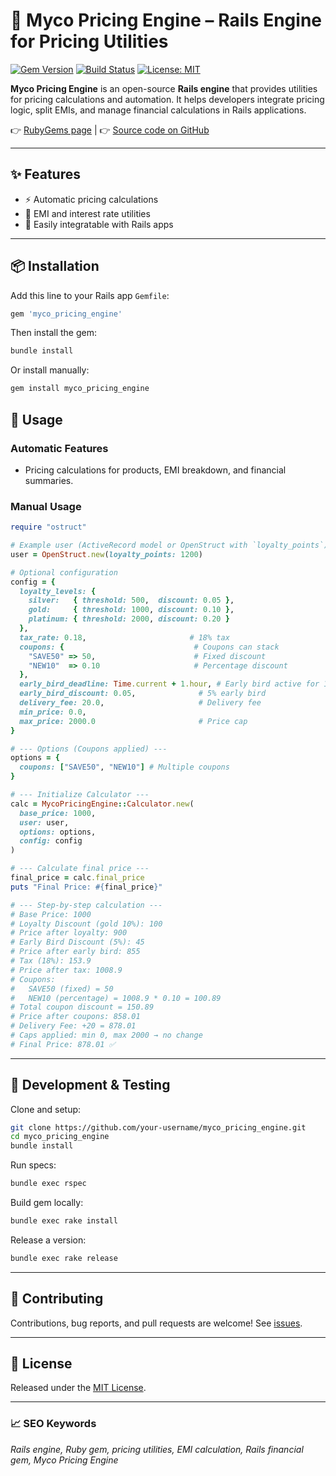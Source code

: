 # 🚀 Myco Pricing Engine – Rails Engine for Pricing Utilities

[![Gem Version](https://badge.fury.io/rb/myco_pricing_engine.svg)](https://rubygems.org/gems/myco_pricing_engine)
[![Build Status](https://github.com/your-username/myco_pricing_engine/actions/workflows/ci.yml/badge.svg)](https://github.com/your-username/myco_pricing_engine/actions)
[![License: MIT](https://img.shields.io/badge/License-MIT-yellow.svg)](LICENSE)

**Myco Pricing Engine** is an open-source **Rails engine** that provides utilities for pricing calculations and automation.
It helps developers integrate pricing logic, split EMIs, and manage financial calculations in Rails applications.

👉 [RubyGems page](https://rubygems.org/gems/myco_pricing_engine) |
👉 [Source code on GitHub](https://github.com/your-username/myco_pricing_engine)

---

## ✨ Features
- ⚡ Automatic pricing calculations
- 🔢 EMI and interest rate utilities
- 🧩 Easily integratable with Rails apps

---

## 📦 Installation

Add this line to your Rails app `Gemfile`:

```ruby
gem 'myco_pricing_engine'
```

Then install the gem:

```bash
bundle install
```

Or install manually:

```bash
gem install myco_pricing_engine
```

## 🚀 Usage

### Automatic Features
- Pricing calculations for products, EMI breakdown, and financial summaries.

### Manual Usage
```ruby
require "ostruct"

# Example user (ActiveRecord model or OpenStruct with `loyalty_points`)
user = OpenStruct.new(loyalty_points: 1200)

# Optional configuration
config = {
  loyalty_levels: {
    silver:   { threshold: 500,  discount: 0.05 },
    gold:     { threshold: 1000, discount: 0.10 },
    platinum: { threshold: 2000, discount: 0.20 }
  },
  tax_rate: 0.18,                       # 18% tax
  coupons: {                             # Coupons can stack
    "SAVE50" => 50,                      # Fixed discount
    "NEW10"  => 0.10                     # Percentage discount
  },
  early_bird_deadline: Time.current + 1.hour, # Early bird active for 1 hour
  early_bird_discount: 0.05,              # 5% early bird
  delivery_fee: 20.0,                     # Delivery fee
  min_price: 0.0,
  max_price: 2000.0                       # Price cap
}

# --- Options (Coupons applied) ---
options = {
  coupons: ["SAVE50", "NEW10"] # Multiple coupons
}

# --- Initialize Calculator ---
calc = MycoPricingEngine::Calculator.new(
  base_price: 1000,
  user: user,
  options: options,
  config: config
)

# --- Calculate final price ---
final_price = calc.final_price
puts "Final Price: #{final_price}"

# --- Step-by-step calculation ---
# Base Price: 1000
# Loyalty Discount (gold 10%): 100
# Price after loyalty: 900
# Early Bird Discount (5%): 45
# Price after early bird: 855
# Tax (18%): 153.9
# Price after tax: 1008.9
# Coupons:
#   SAVE50 (fixed) = 50
#   NEW10 (percentage) = 1008.9 * 0.10 = 100.89
# Total coupon discount = 150.89
# Price after coupons: 858.01
# Delivery Fee: +20 = 878.01
# Caps applied: min 0, max 2000 → no change
# Final Price: 878.01 ✅
```

---

## 🧪 Development & Testing

Clone and setup:

```bash
git clone https://github.com/your-username/myco_pricing_engine.git
cd myco_pricing_engine
bundle install
```

Run specs:

```bash
bundle exec rspec
```

Build gem locally:

```bash
bundle exec rake install
```

Release a version:

```bash
bundle exec rake release
```

---

## 🤝 Contributing

Contributions, bug reports, and pull requests are welcome!
See [issues](https://github.com/your-username/myco_pricing_engine/issues).

---

## 📜 License

Released under the [MIT License](LICENSE.txt).

---

### 📈 SEO Keywords
*Rails engine, Ruby gem, pricing utilities, EMI calculation, Rails financial gem, Myco Pricing Engine*

